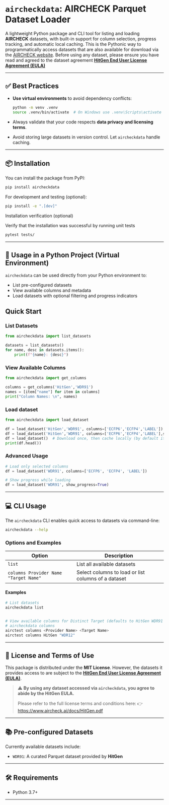 # `aircheckdata`: AIRCHECK Parquet Dataset Loader

A lightweight Python package and CLI tool for listing and loading **AIRCHECK** datasets, with built-in support for column selection, progress tracking, and automatic local caching. This is the Pythonic way to programmatically access datasets that are also available for download via the [AIRCHECK website](https://www.aircheck.ai/datasets). Before using any dataset, please ensure you have read and agreed to the dataset agreement **[HitGen End User License Agreement (EULA)](https://www.aircheck.ai/docs/HitGen.pdf)**

---

## ✅ Best Practices

- **Use virtual environments** to avoid dependency conflicts:

  ```bash
  python -m venv .venv
  source .venv/bin/activate  # On Windows use .venv\Scripts\activate
  ```

- Always validate that your code respects **data privacy and licensing terms**.
- Avoid storing large datasets in version control. Let `aircheckdata` handle caching.

---

## 📦 Installation

You can install the package from PyPI:

```bash
pip install aircheckdata
```

For development and testing (optional):

```bash
pip install -e ".[dev]"
```

Installation verification (optional)

Verify that the installation was successful by running unit tests

```bash
pytest tests/
```

---

## 🔧 Usage in a Python Project (Virtual Environment)

`aircheckdata` can be used directly from your Python environment to:

- List pre-configured datasets
- View available columns and metadata
- Load datasets with optional filtering and progress indicators

## Quick Start

### List Datasets

```python
from aircheckdata import list_datasets

datasets = list_datasets()
for name, desc in datasets.items():
    print(f"{name}: {desc}")
```

### View Available Columns

```python
from aircheckdata import get_columns

columns = get_columns('HitGen','WDR91')
names = [item["name"] for item in columns]
print("Column Names: \n", names)

```

### Load dataset

```python
from aircheckdata import load_dataset

df = load_dataset('HitGen','WDR91', columns=['ECFP6','ECFP4','LABEL'])  # Download specified data columns with progressbar or
df = load_dataset('HitGen','WDR91', columns=['ECFP6','ECFP4','LABEL'],show_progress=False) # Download specified data columns with without progressbar, this is more memory efficient and faster
df = load_dataset()  # Download once, then cache locally (by default it loads HitGen WDR91 Target)
print(df.head())
```

### Advanced Usage

```python
# Load only selected columns
df = load_dataset('WDR91', columns=['ECFP6', 'ECFP4', 'LABEL'])

# Show progress while loading
df = load_dataset('WDR91', show_progress=True)


```

---

## 💻 CLI Usage

The `aircheckdata` CLI enables quick access to datasets via command-line:

```bash
aircheckdata --help
```

### Options and Examples

| Option                                | Description                                         |
| ------------------------------------- | --------------------------------------------------- |
| `list`                                | List all available datasets                         |
| `columns Provider Name "Target Name"` | Select columns to load or list columns of a dataset |

#### Examples

```bash
# List datasets
aircheckdata list


# View available columns for Distinct Target (defaults to HitGen WDR91 if no provider and Target name is given)
# aircheckdata columns
airctest columns <Provider Name> <Target Name>
airctest columns HitGen "WDR12"
```

---

## 📜 License and Terms of Use

This package is distributed under the **MIT License**. However, the datasets it provides access to are subject to the **[HitGen End User License Agreement (EULA)](https://www.aircheck.ai/docs/HitGen.pdf)**.

> ⚠️ **By using any dataset accessed via `aircheckdata`, you agree to abide by the HitGen EULA.**
>
> Please refer to the full license terms and conditions here:
> 👉 https://www.aircheck.ai/docs/HitGen.pdf

---

## 📚 Pre-configured Datasets

Currently available datasets include:

- `WDR91`: A curated Parquet dataset provided by **HitGen**

---

## 🛠 Requirements

- Python 3.7+

---
